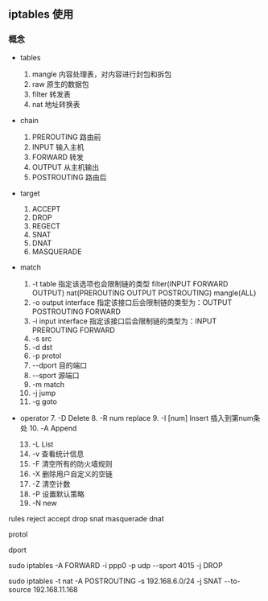 ## iptables 使用

### 概念
* tables  
    1. mangle    内容处理表，对内容进行封包和拆包
    2. raw       原生的数据包
    3. filter    转发表
    4. nat       地址转换表
* chain
    1. PREROUTING  路由前
    2. INPUT       输入主机
    3. FORWARD     转发
    4. OUTPUT      从主机输出
    5. POSTROUTING 路由后
    


* target
    1. ACCEPT
    2. DROP
    3. REGECT
    4. SNAT 
    5. DNAT 
    6. MASQUERADE
    
* match
    1. -t table 指定该选项也会限制链的类型 filter(INPUT FORWARD OUTPUT) nat(PREROUTING OUTPUT POSTROUTING) mangle(ALL)
    2. -o output interface 指定该接口后会限制链的类型为：OUTPUT POSTROUTING FORWARD
    3. -i input interface  指定该接口后会限制链的类型为：INPUT PREROUTING FORWARD
    4. -s src
    5. -d dst
    6. -p protol
    6. --dport 目的端口
    6. --sport 源端口
    18. -m match
    11. -j jump
    12. -g goto
* operator
    7. -D Delete
    8. -R num replace
    9. -I [num] Insert 插入到第num条处
    10. -A Append

    13. -L List
    13. -v 查看统计信息
    14. -F 清空所有的防火墙规则
    15. -X 删除用户自定义的空链
    16. -Z 清空计数
    17. -P 设置默认策略
    19. -N new



rules reject accept drop snat masquerade dnat 

protol

dport


 sudo iptables -A FORWARD -i ppp0  -p udp --sport 4015  -j DROP
 
 sudo iptables -t nat -A POSTROUTING -s 192.168.6.0/24 -j SNAT --to-source 192.168.11.168